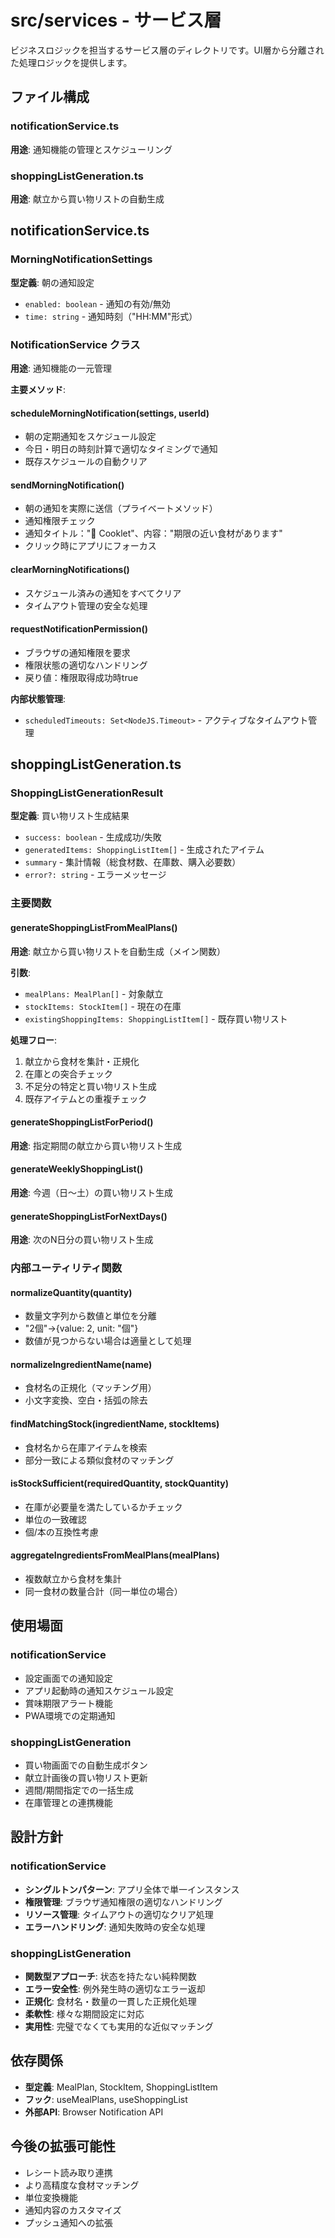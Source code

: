 # src/services - サービス層

ビジネスロジックを担当するサービス層のディレクトリです。UI層から分離された処理ロジックを提供します。

## ファイル構成

### notificationService.ts
**用途**: 通知機能の管理とスケジューリング

### shoppingListGeneration.ts
**用途**: 献立から買い物リストの自動生成

## notificationService.ts

### MorningNotificationSettings
**型定義**: 朝の通知設定
- `enabled: boolean` - 通知の有効/無効
- `time: string` - 通知時刻（"HH:MM"形式）

### NotificationService クラス
**用途**: 通知機能の一元管理

**主要メソッド**:

#### scheduleMorningNotification(settings, userId)
- 朝の定期通知をスケジュール設定
- 今日・明日の時刻計算で適切なタイミングで通知
- 既存スケジュールの自動クリア

#### sendMorningNotification()
- 朝の通知を実際に送信（プライベートメソッド）
- 通知権限チェック
- 通知タイトル："🍳 Cooklet"、内容："期限の近い食材があります"
- クリック時にアプリにフォーカス

#### clearMorningNotifications()
- スケジュール済みの通知をすべてクリア
- タイムアウト管理の安全な処理

#### requestNotificationPermission()
- ブラウザの通知権限を要求
- 権限状態の適切なハンドリング
- 戻り値：権限取得成功時true

**内部状態管理**:
- `scheduledTimeouts: Set<NodeJS.Timeout>` - アクティブなタイムアウト管理

## shoppingListGeneration.ts

### ShoppingListGenerationResult
**型定義**: 買い物リスト生成結果
- `success: boolean` - 生成成功/失敗
- `generatedItems: ShoppingListItem[]` - 生成されたアイテム
- `summary` - 集計情報（総食材数、在庫数、購入必要数）
- `error?: string` - エラーメッセージ

### 主要関数

#### generateShoppingListFromMealPlans()
**用途**: 献立から買い物リストを自動生成（メイン関数）

**引数**:
- `mealPlans: MealPlan[]` - 対象献立
- `stockItems: StockItem[]` - 現在の在庫
- `existingShoppingItems: ShoppingListItem[]` - 既存買い物リスト

**処理フロー**:
1. 献立から食材を集計・正規化
2. 在庫との突合チェック
3. 不足分の特定と買い物リスト生成
4. 既存アイテムとの重複チェック

#### generateShoppingListForPeriod()
**用途**: 指定期間の献立から買い物リスト生成

#### generateWeeklyShoppingList()
**用途**: 今週（日〜土）の買い物リスト生成

#### generateShoppingListForNextDays()
**用途**: 次のN日分の買い物リスト生成

### 内部ユーティリティ関数

#### normalizeQuantity(quantity)
- 数量文字列から数値と単位を分離
- "2個"→{value: 2, unit: "個"}
- 数値が見つからない場合は適量として処理

#### normalizeIngredientName(name)
- 食材名の正規化（マッチング用）
- 小文字変換、空白・括弧の除去

#### findMatchingStock(ingredientName, stockItems)
- 食材名から在庫アイテムを検索
- 部分一致による類似食材のマッチング

#### isStockSufficient(requiredQuantity, stockQuantity)
- 在庫が必要量を満たしているかチェック
- 単位の一致確認
- 個/本の互換性考慮

#### aggregateIngredientsFromMealPlans(mealPlans)
- 複数献立から食材を集計
- 同一食材の数量合計（同一単位の場合）

## 使用場面

### notificationService
- 設定画面での通知設定
- アプリ起動時の通知スケジュール設定
- 賞味期限アラート機能
- PWA環境での定期通知

### shoppingListGeneration
- 買い物画面での自動生成ボタン
- 献立計画後の買い物リスト更新
- 週間/期間指定での一括生成
- 在庫管理との連携機能

## 設計方針

### notificationService
- **シングルトンパターン**: アプリ全体で単一インスタンス
- **権限管理**: ブラウザ通知権限の適切なハンドリング
- **リソース管理**: タイムアウトの適切なクリア処理
- **エラーハンドリング**: 通知失敗時の安全な処理

### shoppingListGeneration
- **関数型アプローチ**: 状态を持たない純粋関数
- **エラー安全性**: 例外発生時の適切なエラー返却
- **正規化**: 食材名・数量の一貫した正規化処理
- **柔軟性**: 様々な期間設定に対応
- **実用性**: 完璧でなくても実用的な近似マッチング

## 依存関係

- **型定義**: MealPlan, StockItem, ShoppingListItem
- **フック**: useMealPlans, useShoppingList
- **外部API**: Browser Notification API

## 今後の拡張可能性

- レシート読み取り連携
- より高精度な食材マッチング
- 単位変換機能
- 通知内容のカスタマイズ
- プッシュ通知への拡張